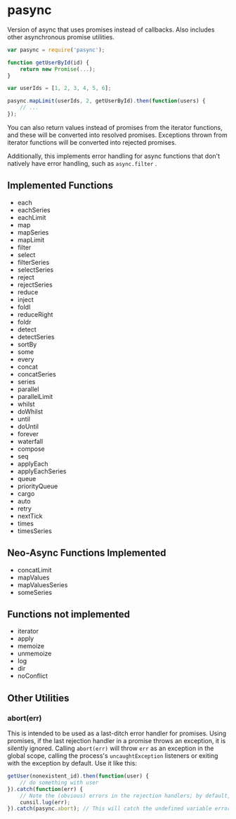 # pasync

Version of async that uses promises instead of callbacks.  Also includes other asynchronous
promise utilities.

```js
var pasync = require('pasync');

function getUserById(id) {
	return new Promise(...);
}

var userIds = [1, 2, 3, 4, 5, 6];

pasync.mapLimit(userIds, 2, getUserById).then(function(users) {
	// ...
});
```

You can also return values instead of promises from the iterator functions, and these
will be converted into resolved promises.  Exceptions thrown from iterator functions
will be converted into rejected promises.

Additionally, this implements error handling for async functions that don't natively
have error handling, such as `async.filter` .

## Implemented Functions

* each
* eachSeries
* eachLimit
* map
* mapSeries
* mapLimit
* filter
* select
* filterSeries
* selectSeries
* reject
* rejectSeries
* reduce
* inject
* foldl
* reduceRight
* foldr
* detect
* detectSeries
* sortBy
* some
* every
* concat
* concatSeries
* series
* parallel
* parallelLimit
* whilst
* doWhilst
* until
* doUntil
* forever
* waterfall
* compose
* seq
* applyEach
* applyEachSeries
* queue
* priorityQueue
* cargo
* auto
* retry
* nextTick
* times
* timesSeries

## Neo-Async Functions Implemented

* concatLimit
* mapValues
* mapValuesSeries
* someSeries

## Functions not implemented

* iterator
* apply
* memoize
* unmemoize
* log
* dir
* noConflict

## Other Utilities

### abort(err)

This is intended to be used as a last-ditch error handler for promises.  Using
promises, if the last rejection handler in a promise throws an exception, it is
silently ignored.  Calling `abort(err)` will throw `err` as an exception in the
global scope, calling the process's `uncaughtException` listeners or exiting with
the exception by default.  Use it like this:

```js
getUser(nonexistent_id).then(function(user) {
	// do something with user
}).catch(function(err) {
	// Note the (obvious) errors in the rejection handlers; by default, this will be silently ignored
	cunsil.lug(err);
}).catch(pasync.abort);	// This will catch the undefined variable error and throw it globally
```
